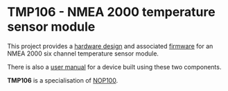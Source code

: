 # TMP106 - NMEA 2000 temperature sensor module

This project provides a 
[hardware design](./hardware/)
and associated
[firmware](./firmware/)
for an NMEA 2000 six channel temperature sensor module.

There is also a
[user manual](./user/README.md)
for a device built using these two components.

**TMP106** is a specialisation of
[NOP100](https://www.github.com/preeve9534/NOP100).
